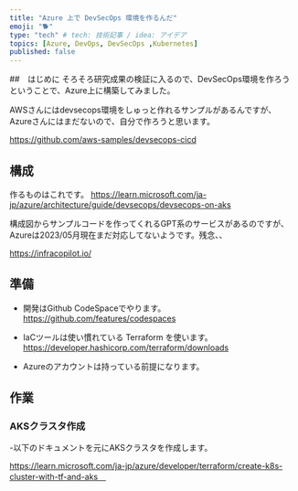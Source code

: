```yaml
---
title: "Azure 上で DevSecOps 環境を作るんだ"
emoji: "🐕"
type: "tech" # tech: 技術記事 / idea: アイデア
topics: [Azure, DevOps, DevSecOps ,Kubernetes]
published: false
---
```

##　はじめに
そろそろ研究成果の検証に入るので、DevSecOps環境を作ろうということで、Azure上に構築してみました。

AWSさんにはdevsecops環境をしゅっと作れるサンプルがあるんですが、Azureさんにはまだないので、自分で作ろうと思います。

https://github.com/aws-samples/devsecops-cicd

## 構成

作るものはこれです。
https://learn.microsoft.com/ja-jp/azure/architecture/guide/devsecops/devsecops-on-aks


構成図からサンプルコードを作ってくれるGPT系のサービスがあるのですが、Azureは2023/05月現在まだ対応してないようです。残念、、

https://infracopilot.io/

## 準備
- 開発はGithub CodeSpaceでやります。　　
https://github.com/features/codespaces

- IaCツールは使い慣れている Terraform を使います。　　
https://developer.hashicorp.com/terraform/downloads

- Azureのアカウントは持っている前提になります。

## 作業

### AKSクラスタ作成
-以下のドキュメントを元にAKSクラスタを作成します。

https://learn.microsoft.com/ja-jp/azure/developer/terraform/create-k8s-cluster-with-tf-and-aks　

